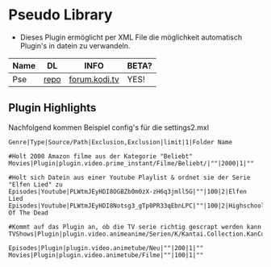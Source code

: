 Pseudo Library
========================================

* Dieses Plugin ermöglicht per XML File die möglichkeit automatisch Plugin's in datein zu verwandeln.

| Name                       	| DL 	| INFO 	| BETA?	|
|----------------------------	|----	|------	|-----	|
| Pse         	|[repo](https://github.com/Lunatixz/XBMC_Addons/blob/master/zips/repository.lunatixz/repository.lunatixz-1.0.zip)    	|      	[forum.kodi.tv](http://forum.kodi.tv/showthread.php?tid=205148)												|  YES!	|


Plugin Highlights 
----------------------------------

Nachfolgend kommen Beispiel config's für die settings2.mxl

    Genre|Type|Source/Path|Exclusion,Exclusion|limit|1|Folder Name
    
    #Holt 2000 Amazon filme aus der Kategorie "Beliebt"
    Movies|Plugin|plugin.video.prime_instant/Filme/Beliebt/|""|2000|1|""

    #Holt sich Datein aus einer Youtube Playlist & ordnet sie der Serie "Elfen Lied" zu
    Episodes|Youtube|PLWtmJEyHDI8OGBZb0m0zX-zH6q3jmll5G|""|100|2|Elfen Lied
    Episodes|Youtube|PLWtmJEyHDI8Notsg3_gTp0PR33qEbnLPC|""|100|2|Highschool Of The Dead   
    
    #Kommt auf das Plugin an, ob die TV serie richtig gescrapt werden kann
    TVShows|Plugin|plugin.video.animeanime/Serien/K/Kantai.Collection.KanColle/Season.1/|""|25|1|""  
    
    Episodes|Plugin|plugin.video.animetube/Neu|""|200|1|""
    Movies|Plugin|plugin.video.animetube/Filme|""|100|1|""







